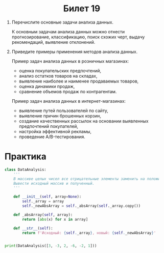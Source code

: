 <h1 align='center'>Билет 19</h1>

1. Перечислите основные задачи анализа данных.

    К основным задачам анализа данных можно отнести прогнозирование, классификацию, поиск схожих черт, выдачу рекомендаций, выявление отклонений.

2. Приведите примеры применения методов анализа данных.

    Пример задач анализа данных в розничных магазинах:
    * оценка покупательских предпочтений,
    * анализ остатков товаров на складах,
    * выявление наиболее и наименее продаваемых товаров,
    * оценка динамики продаж,
    * сравнение объемов продаж по контрагентам.

    Пример задач анализа данных в интернет-магазинах:

    * выявление путей пользователей по сайту,
    * выявление причин брошенных корзин,
    * создание качественных рассылок на основании выявленных предпочтений покупателей,
    * настройка эффективной рекламы,
    * проведение A/B-тестирования.

# Практика

```python
class DataAnalysis:
    '''
    В массиве целых чисел все отрицательные элементы заменить на положительные.
    Вывести исходный массив и полученный.
    '''

    def __init__(self, array=None):
        self._array = array
        self._newAbsArray = self._absArray(self._array.copy())

    def _absArray(self, array):
        return [abs(x) for x in array]

    def __str__(self):
        return f'Исходный: {self._array}, новый: {self._newAbsArray}'


print(DataAnalysis([3, -3, 2, -6, -2, 1]))
```